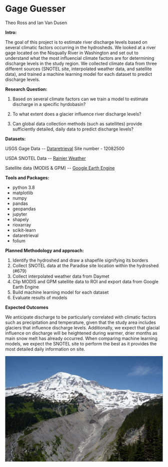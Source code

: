 # **Gage Guesser**

Theo Ross and Ian Van Dusen

**Intro:**

The goal of this project is to estimate river discharge levels based on several climatic factors occurring in the hydrosheds. We looked at a river gage located on the Nisqually River in Washington and set out to understand what the most influencial climate factors are for determining discharge levels in the study region. We collected climate data from three different sources (SNOTEL site, interpolated weather data, and satellite data), and trained a machine learning model for each dataset to predict discharge levels.

**Research Question:** 

1. Based on several climate factors can we train a model to estimate discharge in a specific hyrdobasin?

2. To what extent does a glacier influence river discharge levels?

3. Can global data collection methods (such as satellites) provide sufficiently detailed, daily data to predict discharge levels?  

**Datasets:**

USGS Gage Data --  [Dataretrieval](https://github.com/USGS-python/dataretrieval)
Site number - 12082500

USDA SNOTEL Data -- [Rainier Weather](https://wcc.sc.egov.usda.gov/reportGenerator/edit/customMultiTimeSeriesGroupByStationReport/daily/start_of_period/679:WA:SNTL%7Cid=%22%22%7Cname/2013-01-01,2022-02-01/PREC::value,PRCPMTD::value,TAVG::value,TMIN::value,TMAX::value,SMS:-2:value,SMS:-4:value,SMS:-8:value,SMS:-20:value,SNDN::value,WTEQ::value,SNWD::value,SNRR::value?fitToScreen=false)

Satellite data (MODIS & GPM) -- [Google Earth Engine](https://code.earthengine.google.com/b317a307847ff930a41fa60d5942bfdf?noload=true)


**Tools and Packages:**

* python 3.8
* matplotlib
* numpy
* pandas
* geopandas
* jupyter
* shapely
* rioxarray
* scikit-learn
* dataretrieval
* folium

**Planned Methodology and approach:**

1. Identify the hydroshed and draw a shapefile signifying its borders
2. Collect SNOTEL data at the Paradise site location within the hydroshed (#679)
3. Collect interpolated weather data from Daymet
4. Clip MODIS and GPM satellite data to ROI and export data from Google Earth Engine
5. Build machine learning model for each dataset
6. Evaluate results of models

**Expected Outcomes**

We anticipate discharge to be particularly correlated with climatic factors such as precipitation and temperature, given that the study area includes glaciers that influence discharge levels. Additionally, we expect that glacial influence on discharge will be heightened during warmer, drier months as main snow melt has already occurred. When comparing machine learning models, we expect the SNOTEL site to perform the best as it provides the most detailed daily information on site.

![Mt Rainier](doc/MtRainier.jpeg)

